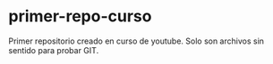 # primer-repo-curso
Primer repositorio creado en curso de youtube.
Solo son archivos sin sentido para probar GIT.
